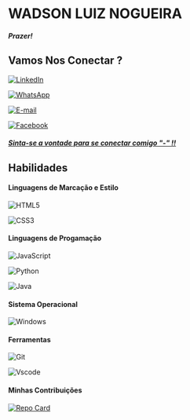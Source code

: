 


# WADSON LUIZ NOGUEIRA

##### Prazer!

## Vamos Nos Conectar ?
 [![LinkedIn](https://img.shields.io/badge/LinkedIn-000?style=for-the-badge&logo=linkedin&logoColor=purple)](https://www.linkedin.com/in/wadson-luiz-n-v-754a69254)

 [![WhatsApp](https://img.shields.io/badge/WhatsApp-purple?style=for-the-badge&logo=whatsapp&logoColor=000)](https://wa.me/558994393092?text=Ol%C3%A1%20Wadson!%20Encontrei%20seu%20n%C3%BAmero%20no%20GitHub.%20Tudo%20bem%3F)

 [![E-mail](https://img.shields.io/badge/-Email-000?style=for-the-badge&logo=microsoft-outlook&logoColor=purple)](mailto:nogueirawadson@outlook.com)

 [![Facebook](https://img.shields.io/badge/Facebook-purple?style=for-the-badge&logo=facebook&logoColor=000)](https://www.facebook.com/wadluizz/)

 #####   <u> <i> Sinta-se a vontade para se conectar comigo "-" !! </u> </i>
 

## Habilidades
#### Linguagens de Marcação e Estilo

![HTML5](https://img.shields.io/badge/HTML5-E34F26?style=for-the-badge&logo=html5&logoColor=white)


![CSS3](https://img.shields.io/badge/CSS3-1572B6?style=for-the-badge&logo=css3&logoColor=white)

#### Linguagens de Progamação 

![JavaScript](https://img.shields.io/badge/JavaScript-F7DF1E?style=for-the-badge&logo=javascript&logoColor=black)

![Python](https://img.shields.io/badge/python-3670A0?style=for-the-badge&logo=python&logoColor=ffdd54)

![Java](https://img.shields.io/badge/java-%23ED8B00.svg?style=for-the-badge&logo=openjdk&logoColor=white)




#### Sistema Operacional 

![Windows](https://img.shields.io/badge/Windows-000?style=for-the-badge&logo=windows&logoColor=2CA5E0)

#### Ferramentas 

![Git](https://img.shields.io/badge/GIT-E44C30?style=for-the-badge&logo=git&logoColor=white)

![Vscode](https://img.shields.io/badge/Vscode-007ACC?style=for-the-badge&logo=visual-studio-code&logoColor=white)


#### Minhas Contribuições 

[![Repo Card](https://github-readme-stats.vercel.app/api/pin/?username=wadzz23&repo=dio-lab-open-source-teste&bg_color=000&border_color=30A3DC&show_icons=true&icon_color=30A3DC&title_color=E94D5F&text_color=FFF)](https://github.com/wadzz23/dio-lab-open-source-teste)